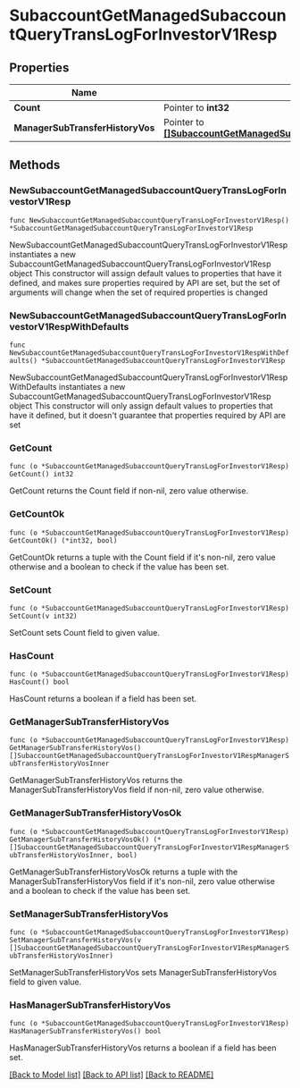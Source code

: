 # SubaccountGetManagedSubaccountQueryTransLogForInvestorV1Resp

## Properties

Name | Type | Description | Notes
------------ | ------------- | ------------- | -------------
**Count** | Pointer to **int32** |  | [optional] 
**ManagerSubTransferHistoryVos** | Pointer to [**[]SubaccountGetManagedSubaccountQueryTransLogForInvestorV1RespManagerSubTransferHistoryVosInner**](SubaccountGetManagedSubaccountQueryTransLogForInvestorV1RespManagerSubTransferHistoryVosInner.md) |  | [optional] 

## Methods

### NewSubaccountGetManagedSubaccountQueryTransLogForInvestorV1Resp

`func NewSubaccountGetManagedSubaccountQueryTransLogForInvestorV1Resp() *SubaccountGetManagedSubaccountQueryTransLogForInvestorV1Resp`

NewSubaccountGetManagedSubaccountQueryTransLogForInvestorV1Resp instantiates a new SubaccountGetManagedSubaccountQueryTransLogForInvestorV1Resp object
This constructor will assign default values to properties that have it defined,
and makes sure properties required by API are set, but the set of arguments
will change when the set of required properties is changed

### NewSubaccountGetManagedSubaccountQueryTransLogForInvestorV1RespWithDefaults

`func NewSubaccountGetManagedSubaccountQueryTransLogForInvestorV1RespWithDefaults() *SubaccountGetManagedSubaccountQueryTransLogForInvestorV1Resp`

NewSubaccountGetManagedSubaccountQueryTransLogForInvestorV1RespWithDefaults instantiates a new SubaccountGetManagedSubaccountQueryTransLogForInvestorV1Resp object
This constructor will only assign default values to properties that have it defined,
but it doesn't guarantee that properties required by API are set

### GetCount

`func (o *SubaccountGetManagedSubaccountQueryTransLogForInvestorV1Resp) GetCount() int32`

GetCount returns the Count field if non-nil, zero value otherwise.

### GetCountOk

`func (o *SubaccountGetManagedSubaccountQueryTransLogForInvestorV1Resp) GetCountOk() (*int32, bool)`

GetCountOk returns a tuple with the Count field if it's non-nil, zero value otherwise
and a boolean to check if the value has been set.

### SetCount

`func (o *SubaccountGetManagedSubaccountQueryTransLogForInvestorV1Resp) SetCount(v int32)`

SetCount sets Count field to given value.

### HasCount

`func (o *SubaccountGetManagedSubaccountQueryTransLogForInvestorV1Resp) HasCount() bool`

HasCount returns a boolean if a field has been set.

### GetManagerSubTransferHistoryVos

`func (o *SubaccountGetManagedSubaccountQueryTransLogForInvestorV1Resp) GetManagerSubTransferHistoryVos() []SubaccountGetManagedSubaccountQueryTransLogForInvestorV1RespManagerSubTransferHistoryVosInner`

GetManagerSubTransferHistoryVos returns the ManagerSubTransferHistoryVos field if non-nil, zero value otherwise.

### GetManagerSubTransferHistoryVosOk

`func (o *SubaccountGetManagedSubaccountQueryTransLogForInvestorV1Resp) GetManagerSubTransferHistoryVosOk() (*[]SubaccountGetManagedSubaccountQueryTransLogForInvestorV1RespManagerSubTransferHistoryVosInner, bool)`

GetManagerSubTransferHistoryVosOk returns a tuple with the ManagerSubTransferHistoryVos field if it's non-nil, zero value otherwise
and a boolean to check if the value has been set.

### SetManagerSubTransferHistoryVos

`func (o *SubaccountGetManagedSubaccountQueryTransLogForInvestorV1Resp) SetManagerSubTransferHistoryVos(v []SubaccountGetManagedSubaccountQueryTransLogForInvestorV1RespManagerSubTransferHistoryVosInner)`

SetManagerSubTransferHistoryVos sets ManagerSubTransferHistoryVos field to given value.

### HasManagerSubTransferHistoryVos

`func (o *SubaccountGetManagedSubaccountQueryTransLogForInvestorV1Resp) HasManagerSubTransferHistoryVos() bool`

HasManagerSubTransferHistoryVos returns a boolean if a field has been set.


[[Back to Model list]](../README.md#documentation-for-models) [[Back to API list]](../README.md#documentation-for-api-endpoints) [[Back to README]](../README.md)


